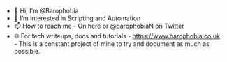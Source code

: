 - 👋 Hi, I’m @Barophobia
- 👀 I’m interested in Scripting and Automation 
- 📫 How to reach me - On here or @barophobiaN on Twitter
- 🌐 For tech writeups, docs and tutorials - https://www.barophobia.co.uk - This is a constant project of mine to try and document as much as possible.
<!---
Barophobia/Barophobia is a ✨ special ✨ repository because its `README.md` (this file) appears on your GitHub profile.
You can click the Preview link to take a look at your changes.
--->
